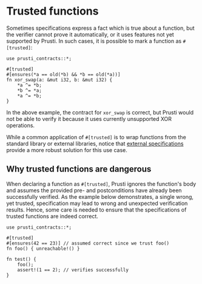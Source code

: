 # Trusted functions

Sometimes specifications express a fact which is true about a function, but the verifier cannot prove it automatically, or it uses features not yet supported by Prusti. In such cases, it is possible to mark a function as `#[trusted]`:

```rust,noplaypen,ignore
use prusti_contracts::*;

#[trusted]
#[ensures(*a == old(*b) && *b == old(*a))]
fn xor_swap(a: &mut i32, b: &mut i32) {
    *a ^= *b;
    *b ^= *a;
    *a ^= *b;
}
```

In the above example, the contract for `xor_swap` is correct, but Prusti would not be able to verify it because it uses currently unsupported XOR operations.

While a common application of `#[trusted]` is to wrap functions from the standard library or external libraries, notice that [external specifications](external.md) provide a more robust solution for this use case.

## Why trusted functions are dangerous

When declaring a function as `#[trusted]`, Prusti ignores the function's body and assumes the provided pre- and postconditions have already been successfully verified.
As the example below demonstrates, a single wrong, yet trusted, specification may lead to wrong and unexpected verification results.
Hence, some care is needed to ensure that the specifications of trusted functions are indeed correct.

```rust,noplaypen,ignore
use prusti_contracts::*;

#[trusted]
#[ensures(42 == 23)] // assumed correct since we trust foo()
fn foo() { unreachable!() }

fn test() {
    foo();
    assert!(1 == 2); // verifies successfully
}
```
